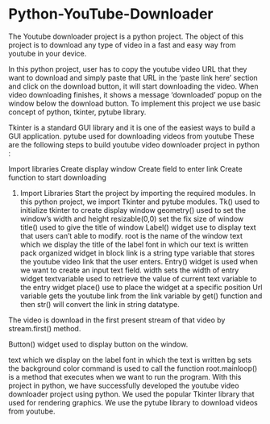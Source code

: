 # Python-YouTube-Downloader
The Youtube downloader project is a python project. The object of this project is to download any type of video in a fast and easy way from youtube in your device.

In this python project, user has to copy the youtube video URL that they want to download and simply paste that URL in the ‘paste link here’ section and click on the download button, it will start downloading the video. When video downloading finishes, it shows a message ‘downloaded’ popup on the window below the download button.
To implement this project we use basic concept of python, tkinter, pytube library.

Tkinter is a standard GUI library and it is one of the easiest ways to build a GUI application.
pytube used for downloading videos from youtube
These are the following steps to build youtube video downloader project in python :

Import libraries
Create display window
Create field to enter link
Create function to start downloading
1. Import Libraries
Start the project by importing the required modules.
In this python project, we import Tkinter and pytube modules.
Tk() used to initialize tkinter to create display window
geometry() used to set the window’s width and height
resizable(0,0) set the fix size of window
title() used to give the title of window
Label() widget use to display text that users can’t able to modify.
root is the name of the window
text which we display the title of the label
font in which our text is written
pack organized widget in block
link is a string type variable that stores the youtube video link that the user enters.
Entry() widget is used when we want to create an input text field.
width sets the width of entry widget
textvariable used to retrieve the value of current text variable to the entry widget
place() use to place the widget at a specific position
Url variable gets the youtube link from the link variable by get() function and then str() will convert the link in string datatype.

The video is download in the first present stream of that video by stream.first() method.

Button() widget used to display button on the window.

text which we display on the label
font in which the text is written
bg sets the background color
command is used to call the function
root.mainloop() is a method that executes when we want to run the program.
With this project in python, we have successfully developed the youtube video downloader project using python. We used the popular Tkinter library that used for rendering graphics. We use the pytube library to download videos from youtube.
